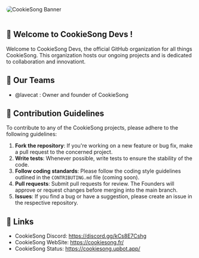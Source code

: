 <div align="left">
  <img 
    src="https://media.discordapp.net/attachments/1221203500369711186/1311361950524903484/Group_2.png?ex=682567bc&is=6824163c&hm=6599412eda5c227c867c2803ea8a61fa2773163f693ab26a1ad821611cb7beee&=&format=webp&quality=lossless" 
    alt="CookieSong Banner" 
    style="border-radius: 10px;">
  <div>&nbsp;</div>
</div>

## 🍪 Welcome to CookieSong Devs !
Welcome to CookieSong Devs, the official GitHub organization for all things CookieSong. This organization hosts our ongoing projects and is dedicated to collaboration and innovationt.

## 💼 Our Teams 
- @lavecat : Owner and founder of CookieSong 

## 📣 Contribution Guidelines

To contribute to any of the CookieSong projects, please adhere to the following guidelines:

1. **Fork the repository**: If you're working on a new feature or bug fix, make a pull request to the concerned project.
2. **Write tests**: Whenever possible, write tests to ensure the stability of the code.
3. **Follow coding standards**: Please follow the coding style guidelines outlined in the `CONTRIBUTING.md` file (coming soon).
4. **Pull requests**: Submit pull requests for review. The Founders will approve or request changes before merging into the main branch.
5. **Issues**: If you find a bug or have a suggestion, please create an issue in the respective repository.


## 🔗 Links 
- CookieSong Discord: https://discord.gg/kCs8E7Cshg
- CookieSong WebSite: https://cookiesong.fr/
- CookieSong Status: https://cookiesong.upbot.app/

